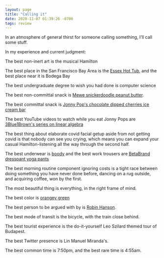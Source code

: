 ```yaml
---
layout: page
title: "Calling it"
date: 2020-11-07 01:39:26 -0700
tags: review
---
```

In an atmosphere of general thirst for someone calling something, I'll call some stuff.

In my experience and current judgment:

The best non-inert art is the musical Hamilton

The best place in the San Francisco Bay Area is the [Essex Hot Tub](https://worldlypositions.tumblr.com/post/172912945074/experimental-ethics-hot-tub-adventure), and the best place near it is Bodega Bay

The best undergraduate degree to wish you had done is computer science

The best non-committal snack is [Mewe snickerdoodle peanut butter](https://www.amazon.com/Nutrition-Healthy-Snickerdoodle-Supplement-10-count/dp/B07YYLJL3Y/ref=cm_cr_arp_d_product_top?ie=UTF8).

The best committal snack is [Jonny Pop's chocolate dipped cherries ice cream bar](https://www.jonnypops.com/cherry-chocolate)

The best YouTube videos to watch while you eat Jonny Pops are [3Blue1Brown's series on linear algebra](https://www.youtube.com/playlist?list=PLZHQObOWTQDPD3MizzM2xVFitgF8hE_ab&app=desktop)

The best thing about elaborate covid facial getup aside from not getting covid is that nobody can see you crying, which means you can expand your casual Hamilton-listening all the way through the second half.

The best underwear is [boody](https://boodywear.com/collections/women-underwear) and the best work trousers are [BetaBrand dresspant yoga pants](https://www.betabrand.com/collections/dress-pant-yoga-pants-by-leg-opening)

The best morning routine component ignoring costs is a tight race between doing something you have never done before, dancing on a rug outside, and acquiring coffee, won by the first.

The most beautiful thing is everything, in the right frame of mind.

The best color is [orangey green](https://www.pinterest.com/pin/86061042849452453/)

The best person to be argued with by is [Robin Hanson](https://www.overcomingbias.com/).

The best mode of transit is the bicycle, with the train close behind.

The best tourist experience is the do-it-yourself Leo Szilard themed tour of Budapest.

The best Twitter presence is Lin Manuel Miranda's.

The best common time is 7:50pm, and the best rare time is 4:55am.
